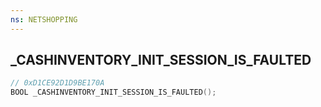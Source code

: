 ```yaml
---
ns: NETSHOPPING
---
```

## _CASHINVENTORY_INIT_SESSION_IS_FAULTED

```c
// 0xD1CE92D1D9BE170A
BOOL _CASHINVENTORY_INIT_SESSION_IS_FAULTED();
```

